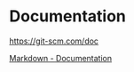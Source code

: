 # Documentation

https://git-scm.com/doc

[Markdown - Documentation](https://guides.github.com/features/mastering-markdown)